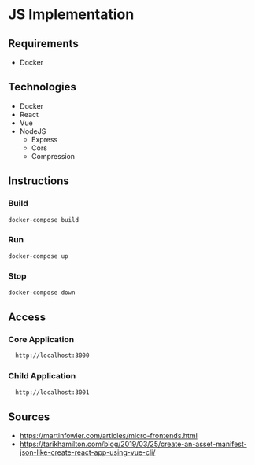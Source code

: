 # JS Implementation

## Requirements

* Docker

## Technologies

* Docker
* React
* Vue
* NodeJS
  * Express
  * Cors
  * Compression

## Instructions

### Build

```bash
docker-compose build
```

### Run

```bash
docker-compose up
```

### Stop

``` bash
docker-compose down
```

## Access

### Core Application

```bash
  http://localhost:3000
```

### Child Application

```bash
  http://localhost:3001
```

## Sources

* https://martinfowler.com/articles/micro-frontends.html
* https://tarikhamilton.com/blog/2019/03/25/create-an-asset-manifest-json-like-create-react-app-using-vue-cli/
